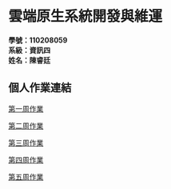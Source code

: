 # 雲端原生系統開發與維運 

**學號：110208059**  
**系級：資訊四**  
**姓名：陳睿廷**



## 個人作業連結

[第一周作業](https://github.com/ChenTim1011/git-practice/tree/main/week-01)

[第二周作業](https://github.com/ChenTim1011/git-practice/tree/main/week-02)

[第三周作業](https://github.com/ChenTim1011/git-practice/tree/main/week-03)

[第四周作業](https://github.com/ChenTim1011/git-practice/tree/main/week-04)

[第五周作業](https://github.com/ChenTim1011/git-practice/tree/main/week-05)